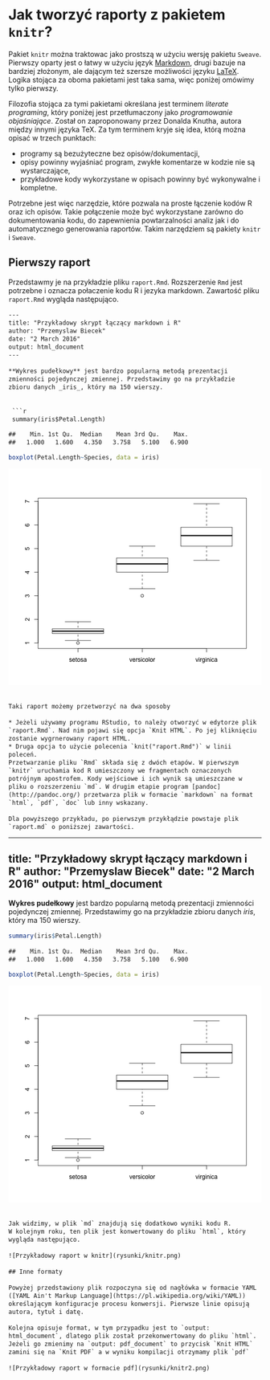 # Jak tworzyć raporty z pakietem `knitr`? 

Pakiet `knitr` można traktowac jako prostszą w użyciu wersję pakietu `Sweave`. Pierwszy oparty jest o łatwy w użyciu język [Markdown](https://pl.wikipedia.org/wiki/Markdown), drugi bazuje na bardziej złożonym, ale dającym też szersze możliwości języku [LaTeX](https://pl.wikipedia.org/wiki/LaTeX). Logika stojąca za oboma pakietami jest taka sama, więc poniżej omówimy tylko pierwszy.

Filozofia stojąca za tymi pakietami określana jest terminem *literate programing*, który poniżej jest  przetłumaczony jako *programowanie objaśniające*. Został on zaproponowany przez Donalda Knutha, autora między innymi języka TeX. Za tym terminem kryje się idea, którą można opisać w trzech punktach:

* programy są bezużyteczne bez opisów/dokumentacji,
* opisy powinny wyjaśniać program, zwykłe komentarze w kodzie nie są wystarczające,
* przykładowe kody wykorzystane w opisach powinny być wykonywalne i kompletne.

Potrzebne jest więc narzędzie, które pozwala na proste łączenie kodów R oraz ich opisów. Takie połączenie może być wykorzystane zarówno do dokumentowania kodu, do zapewnienia powtarzalności analiz jak i do automatycznego generowania raportów. Takim narzędziem są pakiety `knitr` i `Sweave`.

## Pierwszy raport

Przedstawmy je na przykładzie pliku `raport.Rmd`. Rozszerzenie `Rmd` jest potrzebne i oznacza połaczenie kodu R i jezyka markdown.
Zawartość pliku `raport.Rmd` wygląda następująco.

```
---
title: "Przykładowy skrypt łączący markdown i R"
author: "Przemyslaw Biecek"
date: "2 March 2016"
output: html_document
---

**Wykres pudełkowy** jest bardzo popularną metodą prezentacji 
zmienności pojedynczej zmiennej. Przedstawimy go na przykładzie 
zbioru danych _iris_, który ma 150 wierszy.

 
 ```r
 summary(iris$Petal.Length)
 ```
 
 ```
 ##    Min. 1st Qu.  Median    Mean 3rd Qu.    Max. 
 ##   1.000   1.600   4.350   3.758   5.100   6.900
 ```
 
 ```r
 boxplot(Petal.Length~Species, data = iris)
 ```
 
 ![plot of chunk unnamed-chunk-1](figure/unnamed-chunk-1-1.png)
```

Taki raport możemy przetworzyć na dwa sposoby

* Jeżeli używamy programu RStudio, to należy otworzyć w edytorze plik `raport.Rmd`. Nad nim pojawi się opcja `Knit HTML`. Po jej kliknięciu zostanie wygrnerowany raport HTML.
* Druga opcja to użycie polecenia `knit("raport.Rmd")` w linii poleceń. 
Przetwarzanie pliku `Rmd` składa się z dwóch etapów. W pierwszym `knitr` uruchamia kod R umieszczony we fragmentach oznaczonych potrójnym apostrofem. Kody wejściowe i ich wynik są umieszczane w pliku o rozszerzeniu `md`. W drugim etapie program [pandoc](http://pandoc.org/) przetwarza plik w formacie `markdown` na format `html`, `pdf`, `doc` lub inny wskazany.

Dla powyższego przykładu, po pierwszym przykłądzie powstaje plik `raport.md` o poniższej zawartości.

```
 ---
 title: "Przykładowy skrypt łączący markdown i R"
 author: "Przemyslaw Biecek"
 date: "2 March 2016"
 output: html_document
 ---

 **Wykres pudełkowy** jest bardzo popularną metodą prezentacji 
 zmienności pojedynczej zmiennej. Przedstawimy go na przykładzie 
 zbioru danych _iris_, który ma 150 wierszy.

 ```r
 summary(iris$Petal.Length)
 ```

 ```
 ##    Min. 1st Qu.  Median    Mean 3rd Qu.    Max. 
 ##   1.000   1.600   4.350   3.758   5.100   6.900
 ```

 ```r
 boxplot(Petal.Length~Species, data = iris)
 ```

 ![plot of chunk unnamed-chunk-1](figure/unnamed-chunk-1-1.png)
```

Jak widzimy, w plik `md` znajdują się dodatkowo wyniki kodu R.
W kolejnym roku, ten plik jest konwertowany do pliku `html`, który wygląda następująco.

![Przykładowy raport w knitr](rysunki/knitr.png)

## Inne formaty

Powyżej przedstawiony plik rozpoczyna się od nagłówka w formacie YAML ([YAML Ain't Markup Language](https://pl.wikipedia.org/wiki/YAML)) określającym konfiguracje procesu konwersji. Pierwsze linie opisują autora, tytuł i datę. 

Kolejna opisuje format, w tym przypadku jest to `output: html_document`, dlatego plik został przekonwertowany do pliku `html`. 
Jeżeli go zmienimy na `output: pdf_document` to przycisk `Knit HTML` zamini się na `Knit PDF` a w wyniku kompilacji otrzymamy plik `pdf` 

![Przykładowy raport w formacie pdf](rysunki/knitr2.png)



